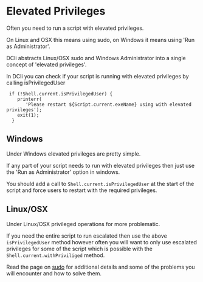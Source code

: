 # Elevated Privileges

Often you need to run a script with elevated privileges.

On Linux and OSX this means using sudo, on Windows it means using 'Run as Administrator'.

DCli abstracts Linux/OSX sudo and Windows Administrator into a single concept of 'elevated privileges'.

In DCli you can check if your script is running with elevated privileges by calling isPrivilegedUser

```text
 if (!Shell.current.isPrivilegedUser) {
    printerr(
       'Please restart ${Script.current.exeName} using with elevated privileges');
    exit(1);
  }
```

## Windows

Under Windows elevated privileges are pretty simple.

If any part of your script needs to run with elevated privileges then just use the 'Run as Administrator' option in windows.

You should add a call to `Shell.current.isPrivilegedUser` at the start of the script and force users to restart with the required privileges.

## Linux/OSX

Under Linux/OSX privileged operations for more problematic.

If you need the entire script to run escalated then use the above `isPrivilegedUser` method however often you will want to only use escalated privileges for some of the script which is possible with the `Shell.current.withPriviliged` method.

Read the page on [sudo](sudo.md) for additional details and some of the problems you will encounter and how to solve them.



